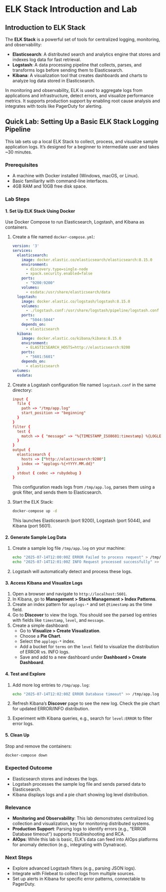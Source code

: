 # ELK Stack Introduction and Lab

## Introduction to ELK Stack

The **ELK Stack** is a powerful set of tools for centralized logging, monitoring, and observability:

- **Elasticsearch**: A distributed search and analytics engine that stores and indexes log data for fast retrieval.
- **Logstash**: A data processing pipeline that collects, parses, and transforms logs before sending them to Elasticsearch.
- **Kibana**: A visualization tool that creates dashboards and charts to analyze log data stored in Elasticsearch.

In monitoring and observability, ELK is used to aggregate logs from applications and infrastructure, detect errors, and visualize performance metrics. It supports production support by enabling root cause analysis and integrates with tools like PagerDuty for alerting.

## Quick Lab: Setting Up a Basic ELK Stack Logging Pipeline

This lab sets up a local ELK Stack to collect, process, and visualize sample application logs. It’s designed for a beginner to intermediate user and takes \~30 minutes.

### Prerequisites

- A machine with Docker installed (Windows, macOS, or Linux).
- Basic familiarity with command-line interfaces.
- 4GB RAM and 10GB free disk space.

### Lab Steps

#### 1. **Set Up ELK Stack Using Docker**

Use Docker Compose to run Elasticsearch, Logstash, and Kibana as containers.

1. Create a file named `docker-compose.yml`:

   ```yaml
   version: '3'
   services:
     elasticsearch:
       image: docker.elastic.co/elasticsearch/elasticsearch:8.15.0
       environment:
         - discovery.type=single-node
         - xpack.security.enabled=false
       ports:
         - "9200:9200"
       volumes:
         - esdata:/usr/share/elasticsearch/data
     logstash:
       image: docker.elastic.co/logstash/logstash:8.15.0
       volumes:
         - ./logstash.conf:/usr/share/logstash/pipeline/logstash.conf
       ports:
         - "5044:5044"
       depends_on:
         - elasticsearch
     kibana:
       image: docker.elastic.co/kibana/kibana:8.15.0
       environment:
         - ELASTICSEARCH_HOSTS=http://elasticsearch:9200
       ports:
         - "5601:5601"
       depends_on:
         - elasticsearch
   volumes:
     esdata:
   ```

2. Create a Logstash configuration file named `logstash.conf` in the same directory:

   ```conf
   input {
     file {
       path => "/tmp/app.log"
       start_position => "beginning"
     }
   }
   filter {
     test {
       match => { "message" => "%{TIMESTAMP_ISO8601:timestamp} %{LOGLEVEL:level} %{GREEDYDATA:message}" }
     }
   }
   output {
     elasticsearch {
       hosts => ["http://elasticsearch:9200"]
       index => "applogs-%{+YYYY.MM.dd}"
     }
     stdout { codec => rubydebug }
   }
   ```

   This configuration reads logs from `/tmp/app.log`, parses them using a grok filter, and sends them to Elasticsearch.

3. Start the ELK Stack:

   ```bash
   docker-compose up -d
   ```

   This launches Elasticsearch (port 9200), Logstash (port 5044), and Kibana (port 5601).

#### 2. **Generate Sample Log Data**

1. Create a sample log file `/tmp/app.log` on your machine:

   ```bash
   echo "2025-07-14T12:00:00Z ERROR Failed to process request" > /tmp/app.log
   echo "2025-07-14T12:01:00Z INFO Request processed successfully" >> /tmp/app.log
   ```
2. Logstash will automatically detect and process these logs.

#### 3. **Access Kibana and Visualize Logs**

1. Open a browser and navigate to `http://localhost:5601`.
2. In Kibana, go to **Management &gt; Stack Management &gt; Index Patterns**.
3. Create an index pattern for `applogs-*` and set `@timestamp` as the time field.
4. Go to **Discover** to view the logs. You should see the parsed log entries with fields like `timestamp`, `level`, and `message`.
5. Create a simple dashboard:
   - Go to **Visualize &gt; Create Visualization**.
   - Choose a **Pie Chart**.
   - Select the `applogs-*` index.
   - Add a bucket for `terms` on the `level` field to visualize the distribution of ERROR vs. INFO logs.
   - Save and add to a new dashboard under **Dashboard &gt; Create Dashboard**.

#### 4. **Test and Explore**

1. Add more log entries to `/tmp/app.log`:

   ```bash
   echo "2025-07-14T12:02:00Z ERROR Database timeout" >> /tmp/app.log
   ```
2. Refresh Kibana’s **Discover** page to see the new log. Check the pie chart for updated ERROR/INFO distribution.
3. Experiment with Kibana queries, e.g., search for `level:ERROR` to filter error logs.

#### 5. **Clean Up**

Stop and remove the containers:

```bash
docker-compose down
```

### Expected Outcome

- Elasticsearch stores and indexes the logs.
- Logstash processes the sample log file and sends parsed data to Elasticsearch.
- Kibana displays logs and a pie chart showing log level distribution.

### Relevance

- **Monitoring and Observability**: This lab demonstrates centralized log collection and visualization, key for monitoring distributed systems.
- **Production Support**: Parsing logs to identify errors (e.g., “ERROR Database timeout”) supports troubleshooting and RCA.
- **AIOps**: While this lab is basic, ELK’s data can feed into AIOps platforms for anomaly detection (e.g., integrating with Dynatrace).

### Next Steps

- Explore advanced Logstash filters (e.g., parsing JSON logs).
- Integrate with Filebeat to collect logs from multiple sources.
- Set up alerts in Kibana for specific error patterns, connectable to PagerDuty.
